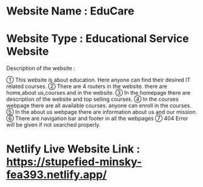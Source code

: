
# Website Name : EduCare
# Website Type : Educational Service Website

Description of the website :

① This website is about education. Here anyone can find their desired IT related courses.
② There are 4 routers in the website. there are home,about us,courses and     in the website.
③ In the homepage there are description of the website and top selling courses.
④ In the courses webpage there are all available courses. anyone can enroll in the courses.
⑤ In the about us webpage there are information about us and our mission.
⑥ There are navigation bar and footer in all the webpages
⑦ 404 Error will be given if not searched properly.
 

# Netlify Live Website Link : https://stupefied-minsky-fea393.netlify.app/


